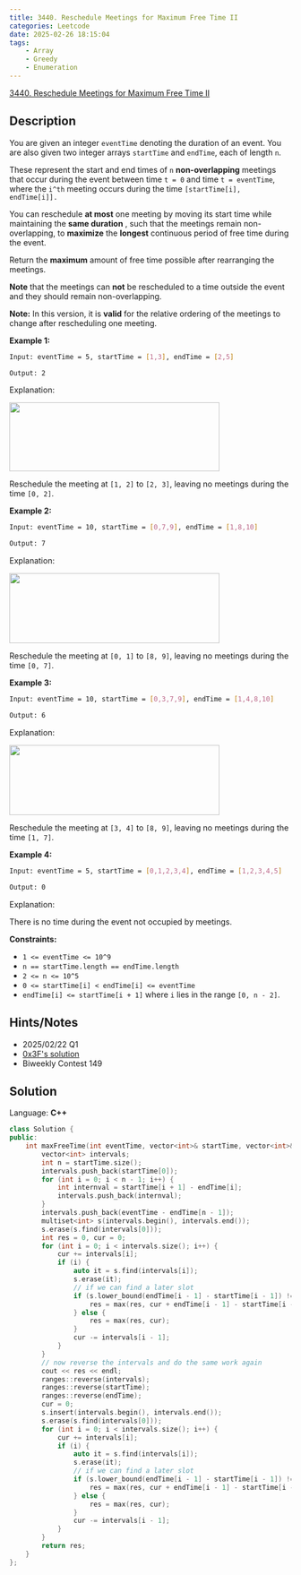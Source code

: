 ```yaml
---
title: 3440. Reschedule Meetings for Maximum Free Time II
categories: Leetcode
date: 2025-02-26 18:15:04
tags:
    - Array
    - Greedy
    - Enumeration
---
```


[3440. Reschedule Meetings for Maximum Free Time II](https://leetcode.com/problems/reschedule-meetings-for-maximum-free-time-ii/description/)

## Description

You are given an integer `eventTime` denoting the duration of an event. You are also given two integer arrays `startTime` and `endTime`, each of length `n`.

These represent the start and end times of `n` **non-overlapping**  meetings that occur during the event between time `t = 0` and time `t = eventTime`, where the `i^th` meeting occurs during the time `[startTime[i], endTime[i]].`

You can reschedule **at most** one meeting by moving its start time while maintaining the **same duration** , such that the meetings remain non-overlapping, to **maximize**  the **longest**  continuous period of free time during the event.

Return the **maximum**  amount of free time possible after rearranging the meetings.

**Note**  that the meetings can **not**  be rescheduled to a time outside the event and they should remain non-overlapping.

**Note:**  In this version, it is **valid**  for the relative ordering of the meetings to change after rescheduling one meeting.

**Example 1:**

```bash
Input: eventTime = 5, startTime = [1,3], endTime = [2,5]

Output: 2
```

Explanation:

<img alt="" src="https://assets.leetcode.com/uploads/2024/12/22/example0_rescheduled.png" style="width: 375px; height: 123px;">

Reschedule the meeting at `[1, 2]` to `[2, 3]`, leaving no meetings during the time `[0, 2]`.

**Example 2:**

```bash
Input: eventTime = 10, startTime = [0,7,9], endTime = [1,8,10]

Output: 7
```

Explanation:

<img alt="" src="https://assets.leetcode.com/uploads/2024/12/22/rescheduled_example0.png" style="width: 375px; height: 125px;">

Reschedule the meeting at `[0, 1]` to `[8, 9]`, leaving no meetings during the time `[0, 7]`.

**Example 3:**

```bash
Input: eventTime = 10, startTime = [0,3,7,9], endTime = [1,4,8,10]

Output: 6
```

Explanation:

**<img alt="" src="https://assets.leetcode.com/uploads/2025/01/28/image3.png" style="width: 375px; height: 125px;">**

Reschedule the meeting at `[3, 4]` to `[8, 9]`, leaving no meetings during the time `[1, 7]`.

**Example 4:**

```bash
Input: eventTime = 5, startTime = [0,1,2,3,4], endTime = [1,2,3,4,5]

Output: 0
```

Explanation:

There is no time during the event not occupied by meetings.

**Constraints:**

- `1 <= eventTime <= 10^9`
- `n == startTime.length == endTime.length`
- `2 <= n <= 10^5`
- `0 <= startTime[i] < endTime[i] <= eventTime`
- `endTime[i] <= startTime[i + 1]` where `i` lies in the range `[0, n - 2]`.

## Hints/Notes

- 2025/02/22 Q1
- [0x3F's solution](https://leetcode.cn/problems/reschedule-meetings-for-maximum-free-time-ii/solutions/3061629/wei-hu-qian-san-da-de-kong-wei-mei-ju-fe-xm2f/)
- Biweekly Contest 149

## Solution

Language: **C++**

```C++
class Solution {
public:
    int maxFreeTime(int eventTime, vector<int>& startTime, vector<int>& endTime) {
        vector<int> intervals;
        int n = startTime.size();
        intervals.push_back(startTime[0]);
        for (int i = 0; i < n - 1; i++) {
            int internval = startTime[i + 1] - endTime[i];
            intervals.push_back(internval);
        }
        intervals.push_back(eventTime - endTime[n - 1]);
        multiset<int> s(intervals.begin(), intervals.end());
        s.erase(s.find(intervals[0]));
        int res = 0, cur = 0;
        for (int i = 0; i < intervals.size(); i++) {
            cur += intervals[i];
            if (i) {
                auto it = s.find(intervals[i]);
                s.erase(it);
                // if we can find a later slot
                if (s.lower_bound(endTime[i - 1] - startTime[i - 1]) != s.end()) {
                    res = max(res, cur + endTime[i - 1] - startTime[i - 1]);
                } else {
                    res = max(res, cur);
                }
                cur -= intervals[i - 1];
            }
        }
        // now reverse the intervals and do the same work again
        cout << res << endl;
        ranges::reverse(intervals);
        ranges::reverse(startTime);
        ranges::reverse(endTime);
        cur = 0;
        s.insert(intervals.begin(), intervals.end());
        s.erase(s.find(intervals[0]));
        for (int i = 0; i < intervals.size(); i++) {
            cur += intervals[i];
            if (i) {
                auto it = s.find(intervals[i]);
                s.erase(it);
                // if we can find a later slot
                if (s.lower_bound(endTime[i - 1] - startTime[i - 1]) != s.end()) {
                    res = max(res, cur + endTime[i - 1] - startTime[i - 1]);
                } else {
                    res = max(res, cur);
                }
                cur -= intervals[i - 1];
            }
        }
        return res;
    }
};
```
